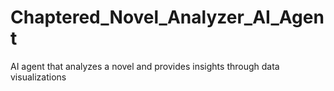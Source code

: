 # Chaptered_Novel_Analyzer_AI_Agent
AI agent that analyzes a novel and provides insights through data visualizations
